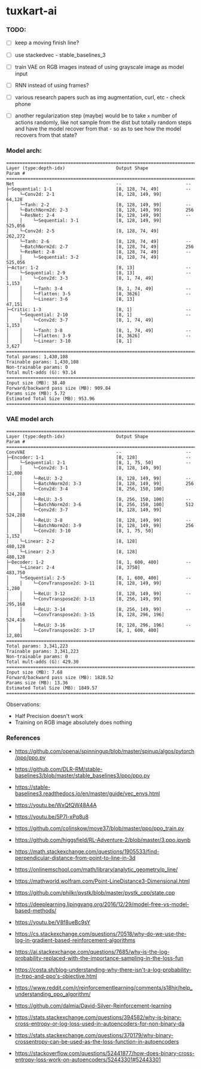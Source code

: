 # tuxkart-ai


### TODO:

- [ ] keep a moving finish line?
- [ ] use stackedvec - stable_baselines_3
- [ ] train VAE on RGB images instead of using grayscale image as model input
- [ ] RNN instead of using frames?
- [ ] various research papers such as img augmentation, curl, etc - check phone
- [ ] another regularization step (maybe) would be to take `x` number of actions randomly, like not
      sample from the dist but totally random steps and have the model recover from that - so as to see
      how the model recovers from that state?


### Model arch:

```
==========================================================================================
Layer (type:depth-idx)                   Output Shape              Param #
==========================================================================================
Net                                      --                        --
├─Sequential: 1-1                        [8, 128, 74, 49]          --
│    └─Conv2d: 2-1                       [8, 128, 149, 99]         64,128
│    └─Tanh: 2-2                         [8, 128, 149, 99]         --
│    └─BatchNorm2d: 2-3                  [8, 128, 149, 99]         256
│    └─ResNet: 2-4                       [8, 128, 149, 99]         --
│    │    └─Sequential: 3-1              [8, 128, 149, 99]         525,056
│    └─Conv2d: 2-5                       [8, 128, 74, 49]          262,272
│    └─Tanh: 2-6                         [8, 128, 74, 49]          --
│    └─BatchNorm2d: 2-7                  [8, 128, 74, 49]          256
│    └─ResNet: 2-8                       [8, 128, 74, 49]          --
│    │    └─Sequential: 3-2              [8, 128, 74, 49]          525,056
├─Actor: 1-2                             [8, 13]                   --
│    └─Sequential: 2-9                   [8, 13]                   --
│    │    └─Conv2d: 3-3                  [8, 1, 74, 49]            1,153
│    │    └─Tanh: 3-4                    [8, 1, 74, 49]            --
│    │    └─Flatten: 3-5                 [8, 3626]                 --
│    │    └─Linear: 3-6                  [8, 13]                   47,151
├─Critic: 1-3                            [8, 1]                    --
│    └─Sequential: 2-10                  [8, 1]                    --
│    │    └─Conv2d: 3-7                  [8, 1, 74, 49]            1,153
│    │    └─Tanh: 3-8                    [8, 1, 74, 49]            --
│    │    └─Flatten: 3-9                 [8, 3626]                 --
│    │    └─Linear: 3-10                 [8, 1]                    3,627
==========================================================================================
Total params: 1,430,108
Trainable params: 1,430,108
Non-trainable params: 0
Total mult-adds (G): 93.14
==========================================================================================
Input size (MB): 38.40
Forward/backward pass size (MB): 909.84
Params size (MB): 5.72
Estimated Total Size (MB): 953.96
==========================================================================================
```

### VAE model arch

```
==========================================================================================
Layer (type:depth-idx)                   Output Shape              Param #
==========================================================================================
ConvVAE                                  --                        --
├─Encoder: 1-1                           [8, 128]                  --
│    └─Sequential: 2-1                   [8, 1, 75, 50]            --
│    │    └─Conv2d: 3-1                  [8, 128, 149, 99]         12,800
│    │    └─ReLU: 3-2                    [8, 128, 149, 99]         --
│    │    └─BatchNorm2d: 3-3             [8, 128, 149, 99]         256
│    │    └─Conv2d: 3-4                  [8, 256, 150, 100]        524,288
│    │    └─ReLU: 3-5                    [8, 256, 150, 100]        --
│    │    └─BatchNorm2d: 3-6             [8, 256, 150, 100]        512
│    │    └─Conv2d: 3-7                  [8, 128, 149, 99]         524,288
│    │    └─ReLU: 3-8                    [8, 128, 149, 99]         --
│    │    └─BatchNorm2d: 3-9             [8, 128, 149, 99]         256
│    │    └─Conv2d: 3-10                 [8, 1, 75, 50]            1,152
│    └─Linear: 2-2                       [8, 128]                  480,128
│    └─Linear: 2-3                       [8, 128]                  480,128
├─Decoder: 1-2                           [8, 1, 600, 400]          --
│    └─Linear: 2-4                       [8, 3750]                 483,750
│    └─Sequential: 2-5                   [8, 1, 600, 400]          --
│    │    └─ConvTranspose2d: 3-11        [8, 128, 149, 99]         1,280
│    │    └─ReLU: 3-12                   [8, 128, 149, 99]         --
│    │    └─ConvTranspose2d: 3-13        [8, 256, 149, 99]         295,168
│    │    └─ReLU: 3-14                   [8, 256, 149, 99]         --
│    │    └─ConvTranspose2d: 3-15        [8, 128, 296, 196]        524,416
│    │    └─ReLU: 3-16                   [8, 128, 296, 196]        --
│    │    └─ConvTranspose2d: 3-17        [8, 1, 600, 400]          12,801
==========================================================================================
Total params: 3,341,223
Trainable params: 3,341,223
Non-trainable params: 0
Total mult-adds (G): 429.30
==========================================================================================
Input size (MB): 7.68
Forward/backward pass size (MB): 1828.52
Params size (MB): 13.36
Estimated Total Size (MB): 1849.57
==========================================================================================
```

Observations:

* Half Precision doesn't work
* Training on RGB image absolutely does nothing


### References

- https://github.com/openai/spinningup/blob/master/spinup/algos/pytorch/ppo/ppo.py
- https://github.com/DLR-RM/stable-baselines3/blob/master/stable_baselines3/ppo/ppo.py
- https://stable-baselines3.readthedocs.io/en/master/guide/vec_envs.html
- https://youtu.be/WxQfQW48A4A
- https://youtu.be/5P7I-xPq8u8
- https://github.com/colinskow/move37/blob/master/ppo/ppo_train.py
- https://github.com/higgsfield/RL-Adventure-2/blob/master/3.ppo.ipynb
- https://math.stackexchange.com/questions/1905533/find-perpendicular-distance-from-point-to-line-in-3d
- https://onlinemschool.com/math/library/analytic_geometry/p_line/
- https://mathworld.wolfram.com/Point-LineDistance3-Dimensional.html
- https://github.com/philkr/pystk/blob/master/pystk_cpp/state.cpp
- https://deeplearning.lipingyang.org/2016/12/29/model-free-vs-model-based-methods/
- https://youtu.be/V8f8ueBc9sY
- https://cs.stackexchange.com/questions/70518/why-do-we-use-the-log-in-gradient-based-reinforcement-algorithms
- https://ai.stackexchange.com/questions/7685/why-is-the-log-probability-replaced-with-the-importance-sampling-in-the-loss-fun
- https://costa.sh/blog-understanding-why-there-isn't-a-log-probability-in-trpo-and-ppo's-objective.html
- https://www.reddit.com/r/reinforcementlearning/comments/s18hjr/help_understanding_ppo_algorithm/
- https://github.com/dalmia/David-Silver-Reinforcement-learning


- https://stats.stackexchange.com/questions/394582/why-is-binary-cross-entropy-or-log-loss-used-in-autoencoders-for-non-binary-da
- https://stats.stackexchange.com/questions/370179/why-binary-crossentropy-can-be-used-as-the-loss-function-in-autoencoders
- https://stackoverflow.com/questions/52441877/how-does-binary-cross-entropy-loss-work-on-autoencoders/52443301#52443301
